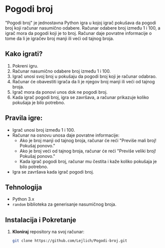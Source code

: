 # Pogodi broj

"Pogodi broj" je jednostavna Python igra u kojoj igrač pokušava da pogodi broj koji računar nasumično odabere. Računar odabere broj između 1 i 100, 
a igrač mora da pogodi koji je to broj. 
Računar daje povratne informacije o tome da li je igračev broj manji ili veći od tajnog broja.

## Kako igrati?

1. Pokreni igru.
2. Računar nasumično odabere broj između 1 i 100.
3. Igrač unosi svoj broj u pokušaju da pogodi broj koji je računar odabrao.
4. Računar će obavestiti igrača da li je njegov broj manji ili veći od tajnog broja.
5. Igrač mora da ponovi unos dok ne pogodi broj.
6. Kada igrač pogodi broj, igra se završava, a računar prikazuje koliko pokušaja je bilo potrebno.

## Pravila igre:

- Igrač unosi broj između 1 i 100.
- Računar na osnovu unosa daje povratne informacije:
  - Ako je broj manji od tajnog broja, računar će reći "Previše mali broj! Pokušaj ponovo."
  - Ako je broj veći od tajnog broja, računar će reći "Previše veliki broj! Pokušaj ponovo."
  - Kada igrač pogodi broj, računar mu čestita i kaže koliko pokušaja je bilo potrebno.
- Igra se završava kada igrač pogodi broj.

## Tehnologija

- Python 3.x
- `random` biblioteka za generisanje nasumičnog broja.

## Instalacija i Pokretanje

1. **Kloniraj** repository na svoj računar:
   ```bash
   git clone https://github.com/Lejlich/Pogodi-broj.git
